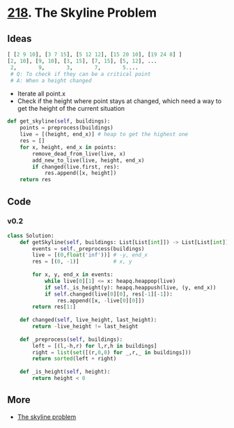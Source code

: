 # [218](https://leetcode.com/problems/the-skyline-problem/). The Skyline Problem

## Ideas

``` python 
[ [2 9 10], [3 7 15], [5 12 12], [15 20 10], [19 24 8] ] 
[2, 10], [9, 10], [3, 15], [7, 15], [5, 12], ...
 2,       9,       3,       7,       5....  
 # Q: To check if they can be a critical point
 # A: When a height changed
```

* Iterate all point.x 
* Check if the height where point stays at changed, which need a way to get the height of the current situation   

``` python 
def get_skyline(self, buildings):
	points = preprocess(buildings)
	live = [(height, end_x)] # heap to get the highest one
	res = []
	for x, height, end_x in points:
		remove_dead_from_live(live, x)
		add_new_to_live(live, height, end_x)
		if changed(live.first, res): 
			res.append([x, height])
	return res
```


## Code 

### v0.2

``` python
class Solution:
    def getSkyline(self, buildings: List[List[int]]) -> List[List[int]]:
        events = self._preprocess(buildings)
        live = [(0,float('inf'))] # -y, end_x
        res = [(0, -1)]           # x, y
        
        for x, y, end_x in events:
            while live[0][1] <= x: heapq.heappop(live)
            if self._is_height(y): heapq.heappush(live, (y, end_x))
            if self.changed(live[0][0], res[-1][-1]):
                res.append([x, -live[0][0]])
        return res[1:]
    
    def changed(self, live_height, last_height):
        return -live_height != last_height
    
    def _preprocess(self, buildings):
        left = [(l,-h,r) for l,r,h in buildings]
        right = list(set([(r,0,0) for _,r,_ in buildings]))
        return sorted(left + right)
    
    def _is_height(self, height):
        return height < 0
```

## More 

* [The skyline problem](https://briangordon.github.io/2014/08/the-skyline-problem.html)